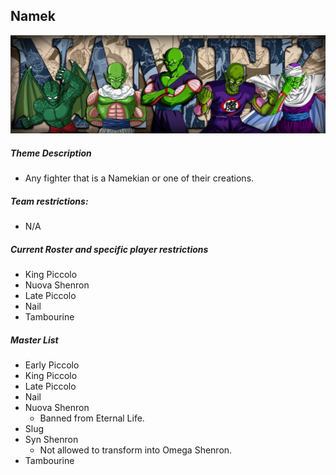 ## Namek
![](../images/namek.jpg)

##### Theme Description
- Any fighter that is a Namekian or one of their creations.

##### Team restrictions:
  - N/A 

##### Current Roster and specific player restrictions

- King Piccolo
- Nuova Shenron
- Late Piccolo
- Nail
- Tambourine

##### Master List
- Early Piccolo
- King Piccolo
- Late Piccolo
- Nail
- Nuova Shenron
    - Banned from Eternal Life.
- Slug
- Syn Shenron
   - Not allowed to transform into Omega Shenron.
- Tambourine
